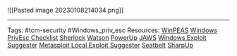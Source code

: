 ![[Pasted image 20230108214034.png]]







---
Tags: #tcm-security #Windows_priv_esc 
Resources:
[WinPEAS](https://github.com/carlospolop/privilege-escalation-awesome-scripts-suite/tree/master/winPEAS)
[Windows PrivEsc Checklist](https://book.hacktricks.xyz/windows/checklist-windows-privilege-escalation)
[Sherlock](https://github.com/rasta-mouse/Sherlock)
[Watson](https://github.com/rasta-mouse/Watson)
[PowerUp](https://github.com/PowerShellMafia/PowerSploit/tree/master/Privesc)
[JAWS](https://github.com/411Hall/JAWS)
[Windows Exploit Suggester](https://github.com/AonCyberLabs/Windows-Exploit-Suggester)
[Metasploit Local Exploit Suggester](https://blog.rapid7.com/2015/08/11/metasploit-local-exploit-suggester-do-less-get-more/)
[Seatbelt](https://github.com/GhostPack/Seatbelt)
[SharpUp](https://github.com/GhostPack/SharpUp)